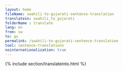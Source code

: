 ```yaml
---
layout: home
fileName: swahili-to-gujarati-sentence-translation
translatein: swahili_to_gujarati
folderName : translate
lang: en
from: sw
to: gu
permalink: /swahili-to-gujarati-sentence-translation
tool: sentence-translations
nointernationalization: true
---
```

{% include section/translateinto.html %}
